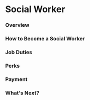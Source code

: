 # Social Worker

### Overview
### How to Become a Social Worker
### Job Duties
### Perks
### Payment
### What's Next?